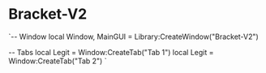 # Bracket-V2

`-- Window
local Window, MainGUI = Library:CreateWindow("Bracket-V2")

-- Tabs
local Legit = Window:CreateTab("Tab 1")
local Legit = Window:CreateTab("Tab 2")
`
